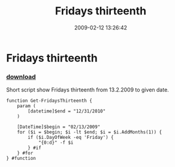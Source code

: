 ﻿---
pid:            866
poster:         makovec
title:          Fridays thirteenth
date:           2009-02-12 13:26:42
format:         posh
parent:         0
parent:         0

---

# Fridays thirteenth

### [download](866.ps1)

Short script show Fridays thirteenth from 13.2.2009 to given date.

```posh
function Get-FridaysThirteenth {
	param (
		[datetime]$end = "12/31/2010"
	)
	
	[DateTime]$begin = "02/13/2009"
	for ($i = $begin; $i -lt $end; $i = $i.AddMonths(1)) {
		if ($i.DayOfWeek -eq 'Friday') {
			"{0:d}" -f $i 
		} #if
	} #for
} #function
```
